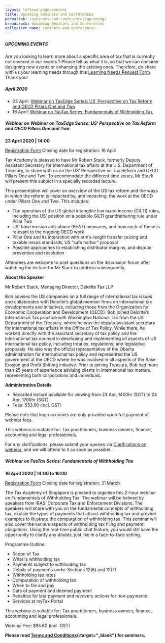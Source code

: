 ```yaml
---
layout: leftnav-page-content
title: Upcoming Seminars and Conferences
permalink: /seminars-and-conferences/upcoming/
breadcrumb: Upcoming Seminars and Conferences
collection_name: seminars-and-conferences
---
```



##### **UPCOMING EVENTS**
Are you looking to learn more about a specific area of tax that is currently not covered in our events ? 
Please tell us what it is, so that we can consider designing new events or enhancing the existing ones.
Therefore, do share with us your learning needs through this [Learning Needs Request Form](https://form.gov.sg/5d2c51283703d80011e52615). Thank you!


##### **April 2020**

* 23 April: [Webinar on TaxEdge Series: US’ Perspective on Tax Reform and OECD Pillars One and Two](/seminars-and-conferences/upcoming/#TEUS-ta-id)
* 16 April: [Webinar on FasTax Series: Fundamentals of Withholding Tax](/seminars-and-conferences/upcoming/#FTWHT-ta-id)


<a id="TEUS-ta-id"></a>
##### **Webinar on Webinar on TaxEdge Series: US’ Perspective on Tax Reform and OECD Pillars One and Two**
**23 April 2020 | 14:00**

[Registration Form](https://forms.gle/mpHtEVgcjSA99y6WA)
Closing date for registration: 16 April

Tax Academy is pleased to have Mr Robert Stack, formerly Deputy Assistant Secretary for international tax affairs at the U.S. Department of Treasury, to share with us on the US’ Perspective on Tax Reform and OECD Pillars One and Two. To accommodate the different time zones, Mr Stack will present this subject in a specially recorded lecture. 

This presentation will cover an overview of the US tax reform and the ways in which the reform is impacted by, and impacting, the work at the OECD under Pillars One and Two. This includes:

* The operation of the US global intangible low taxed income (GILTI) rules, including the US’ position on a possible GILTI grandfathering rule under Pillar Two
* US’ base erosion anti-abuse (BEAT) measures, and how each of these is relevant to the ongoing OECD work
* Pillar One and its interaction with arm’s-length transfer pricing and taxable nexus standards, US “safe harbor” proposal
* Possible approaches to establishing distributor margins, and dispute prevention and resolution
 
Attendees are welcome to post questions on the discussion forum after watching the lecture for Mr Stack to address subsequently.

**About the Speaker**

Mr Robert Stack, Managing Director, Deloitte Tax LLP

Bob advises the US companies on a full range of international tax issues and collaborates with Deloitte’s global member firms on international tax developments and initiatives, including those from the Organization for Economic Cooperation and Development (OECD).  Bob joined Deloitte’s International Tax practice with Washington National Tax from the US Department of the Treasury, where he was the deputy assistant secretary for international tax affairs in the Office of Tax Policy. While there, he worked directly with the assistant secretary of tax policy and the international tax counsel in developing and implementing all aspects of US international tax policy, including treaties, regulations, and legislative proposals. He also was the official representative of the Obama administration for international tax policy and represented the US government at the OECD where he was involved in all aspects of the Base Erosion and Profit Shifting initiative. Prior to joining Treasury, Bob had more than 25 years of experience advising clients in international tax matters, representing both corporations and individuals.

**Administrative Details**

* Recorded lecture available for viewing from 23 Apr, 1400hr (SGT) to 24 Apr, 1700hr (SGT)
* Fees: $53.50 (incl. GST)

Please note that login accounts are only provided upon full payment of webinar fees.

This webinar is suitable for: Tax practitioners, business owners, finance, accounting and legal professionals.

For any clarifications, please submit your queries via [Clarifications on webinar](https://form.gov.sg/5e8e8f131d1cd7001151f3a8), and we will attend to it as soon as possible.


<a id="FTWHT-ta-id"></a>
##### **Webinar on FasTax Series: Fundamentals of Withholding Tax**
**16 April 2020 | 14:00 to 16:00**

[Registration Form](https://forms.gle/9yD8c46ih4jVD8DL6)
Closing date for registration: 31 March

The Tax Academy of Singapore is pleased to organise this 2-hour webinar on Fundamentals of Withholding Tax. The webinar will be helmed by speakers from IRAS’ Corporate Tax and Enforcement Divisions. The speakers will share with you on the fundamental concepts of withholding tax, explain the types of payments that attract withholding tax and provide examples to illustrate the computation of withholding tax. This seminar will also cover the various aspects of withholding tax filing and payment obligations. Using the real-time public chat feature, you would still have the opportunity to clarify any doubts, just like in a face-to-face setting.

Programme Outline:
* Scope of Tax
* What is withholding tax
* Payments subject to withholding tax
* Details of payments under Sections 12(6) and 12(7)
* Withholding tax rates
* Computation of withholding tax
* When to file and pay
* Date of payment and deemed payment
* Penalties for late payment and recovery actions for non-paymente
* Services at myTax Portal

This webinar is suitable for: Tax practitioners, business owners, finance, accounting and legal professionals.

Webinar Fee: $85.60 (incl. GST)









**Please read [Terms and Conditions](https://production-iras-tax-academy.netlify.com/executive-tax-programmes/terms-and-conditions/){:target="_blank"} for seminars.**
